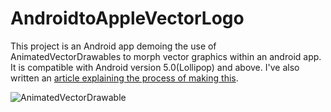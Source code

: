 # AndroidtoAppleVectorLogo


This project is an Android app demoing the use of AnimatedVectorDrawables to morph vector graphics within an android app. It is compatible with Android version 5.0(Lollipop) and above.
I've also written an [article explaining the process of making this](https://lewismcgeary.github.io/posts/animated-vector-drawable-pathMorphing/).

![AnimatedVectorDrawable](https://cloud.githubusercontent.com/assets/12188996/10886198/eac2b62e-8178-11e5-9f20-80c6262b12d9.gif)
